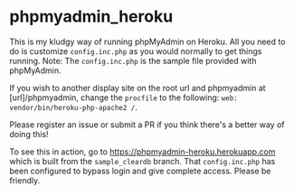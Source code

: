 phpmyadmin_heroku
=================

This is my kludgy way of running phpMyAdmin on Heroku. All you need to do is
customize `config.inc.php` as you would normally to get things running.
Note: The `config.inc.php` is the sample file provided with phpMyAdmin.

If you wish to another display site on the root url and phpmyadmin at
[url]/phpmyadmin, change the `procfile` to the following:
`web: vendor/bin/heroku-php-apache2 /`.

Please register an issue or submit a PR if you think there's a better way of
doing this!

To see this in action, go to https://phpmyadmin-heroku.herokuapp.com which is
built from the `sample_cleardb` branch. That `config.inc.php` has been
configured to bypass login and give complete access. Please be friendly.